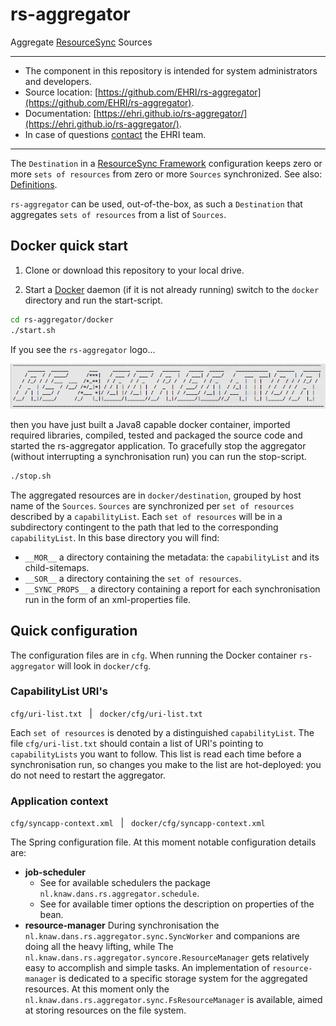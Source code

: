 # rs-aggregator
Aggregate [ResourceSync](http://www.openarchives.org/rs/1.0.9/resourcesync) Sources

---
- The component in this repository is intended for system administrators and developers.
- Source location: [https://github.com/EHRI/rs-aggregator](https://github.com/EHRI/rs-aggregator).
- Documentation: [https://ehri.github.io/rs-aggregator/](https://ehri.github.io/rs-aggregator/).
- In case of questions [contact](https://github.com/EHRI/rs-aggregator/issues/new) the EHRI team.

---

The `Destination` in a 
[ResourceSync Framework](http://www.openarchives.org/rs/1.0.9/resourcesync) configuration keeps zero or 
more `sets of resources` from zero or more `Sources` synchronized. 
See also: [Definitions](http://www.openarchives.org/rs/1.1/resourcesync#Definitions).

`rs-aggregator` can be used, out-of-the-box, as such a `Destination` that aggregates `sets of resources`
from a list of `Sources`.

## Docker quick start

1. Clone or download this repository to your local drive.

2. Start a [Docker](https://www.docker.com/) daemon (if it is not already running) switch to the 
 `docker` directory and run the start-script.
```bash
cd rs-aggregator/docker
./start.sh
```
If you see the `rs-aggregator` logo...

![logo](docs/img/logo.png)

then you have just built a Java8 capable docker container, imported required libraries,
compiled, tested and packaged the source code and started the rs-aggregator application.
To gracefully stop the aggregator (without interrupting a synchronisation run)
you can run the stop-script.
```bash
./stop.sh
```
The aggregated resources are in `docker/destination`, grouped by host name of the `Sources`.
`Sources` are synchronized per `set of resources` described by a `capabilityList`.
Each `set of resources` will be in a subdirectory contingent to the path that led to the
corresponding `capabilityList`. In this base directory you will find:

- `__MOR__` a directory containing the metadata: the `capabilityList` and its child-sitemaps.
- `__SOR__` a directory containing the `set of resources`.
- `__SYNC_PROPS__` a directory containing a report for each synchronisation run in the 
form of an xml-properties file.

## Quick configuration
The configuration files are in `cfg`. When running the Docker container `rs-aggregator` will 
look in `docker/cfg`.

### CapabilityList URI's
`cfg/uri-list.txt` &nbsp; | &nbsp; `docker/cfg/uri-list.txt`

Each `set of resources` is denoted by a distinguished `capabilityList`. The file
`cfg/uri-list.txt` should contain a list of URI's pointing to `capabilityLists` you
want to follow. This list is read each time before a synchronisation run, so changes
you make to the list are hot-deployed: you do not need to restart the aggregator.

### Application context
`cfg/syncapp-context.xml` &nbsp; | &nbsp; `docker/cfg/syncapp-context.xml`

The Spring configuration file. At this moment notable configuration details are:

- __job-scheduler__
    - See for available schedulers the package `nl.knaw.dans.rs.aggregator.schedule`.
    - See for available timer options the description on properties of the bean.
- __resource-manager__
    During synchronisation the `nl.knaw.dans.rs.aggregator.sync.SyncWorker` and companions 
    are doing all the heavy lifting, while The `nl.knaw.dans.rs.aggregator.syncore.ResourceManager`
    gets relatively easy to accomplish and simple tasks. An implementation of
    `resource-manager` is dedicated to a specific storage system for the aggregated
    resources. At this moment only the `nl.knaw.dans.rs.aggregator.sync.FsResourceManager` 
    is available, aimed at storing resources on the file system. 
